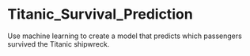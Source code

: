 # Titanic_Survival_Prediction
Use machine learning to create a model that predicts which passengers survived the Titanic shipwreck.

